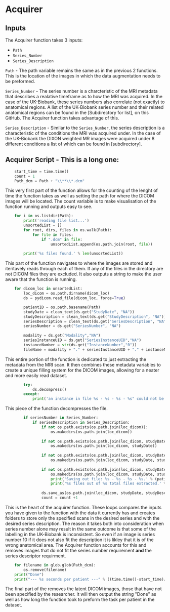 # Acquirer

## Inputs
The Acquirer function takes 3 inputs:
- `Path`
- `Series_Number`
- `Series_Description`

`Path` - The path variable remains the same as in the previous 2 functions. This is the location of the images in which the data augmentation needs to be preformed.

`Series_Number` - The series number is a charcteristic of the MRI metadata that describes a realative timeframe as to how the MRI was acquired. In the case of the UK-Biobank, these series numbers also correlate (not exactly) to
anatomical regions. A list of the UK-Biobank series number and their related anatomical regions can be found in the [Subdirectory for list], on this GitHub. The Acquirer function takes advantage of this.

`Series_Description` - Similar to the `Series_Number`, the series description is a characteristic of the conditions the MRI was acquired under. In the case of the UK-Biobank the DIXON weighted MR images were acquired under 8 different
conditions a list of which can be found in [subdirectory]. 

## Acquirer Script - This is a long one:
```python
    start_time = time.time()
    count = 1
    Path_dcm = Path + "\\**\\*.dcm"
```
This very first part of the function allows for the counting of the lenght of time the function takes as well as setting the path for where the DICOM images will be located. The count variable is to make visualisation of the 
function running and outputs easy to see.
```python
    for i in os.listdir(Path):
        print('reading file list...')
        unsortedList = []
        for root, dirs, files in os.walk(Path):
            for file in files: 
                if ".dcm" in file:
                    unsortedList.append(os.path.join(root, file))
    
        print('%s files found.' % len(unsortedList))
```
This part of the function navigates to where the images are stored and iteritavely reads through each of them. If any of the files in the directory are not DICOM files they are excluded. It also outputs a string to make the user
aware that the function is running. 
```python
    for dicom_loc in unsortedList:
        loc_dicom = os.path.dirname(dicom_loc)
        ds = pydicom.read_file(dicom_loc, force=True)

        patientID = os.path.basename(Path)
        studyDate = clean_text(ds.get("StudyDate", "NA"))
        studyDescription = clean_text(ds.get("StudyDescription", "NA"))
        seriesDescription = clean_text(ds.get("SeriesDescription", "NA"))
        seriesNumber = ds.get("SeriesNumber", "NA")
          
        modality = ds.get("Modality","NA")
        seriesInstanceUID = ds.get("SeriesInstanceUID","NA")
        instanceNumber = str(ds.get("InstanceNumber","0"))
        fileName = modality + "." + seriesInstanceUID + "." + instanceNumber + ".dcm"
```
This entire portion of the function is dedicated to just extracting the metadata from the MRI scan. It then combines these metadata variables to create a unique filling system for the DICOM images, allowing for a neater
and more easily read dataset. 

```python
        try:
            ds.decompress()
        except:
            print('an instance in file %s - %s - %s - %s" could not be decompressed. exiting.' % (patientID, studyDate, studyDescription, seriesDescription ))
```
This piece of the function decompresses the file. 
````python
        if seriesNumber in Series_Number:
            if seriesDescription in Series_Description:
                if not os.path.exists(os.path.join(loc_dicom)):
                    os.makedirs(os.path.join(loc_dicom))
                   
                if not os.path.exists(os.path.join(loc_dicom, studyDate)):
                    os.makedirs(os.path.join(loc_dicom, studyDate))
                       
                if not os.path.exists(os.path.join(loc_dicom, studyDate, studyDescription)):
                    os.makedirs(os.path.join(loc_dicom, studyDate, studyDescription))
                       
                if not os.path.exists(os.path.join(loc_dicom, studyDate, studyDescription, seriesDescription)):
                    os.makedirs(os.path.join(loc_dicom, studyDate, studyDescription, seriesDescription))
                    print('Saving out file: %s - %s - %s - %s.' % (patientID, studyDate, studyDescription, seriesDescription ))
                    print('%s files out of %s total files extracted.' % (count, len(unsortedList)))
                       
                ds.save_as(os.path.join(loc_dicom, studyDate, studyDescription, seriesDescription, fileName))
                count = count +1
````
This is the heart of the acquirer function. These loops compares the inputs you have given to the function with the data it currently has and creates folders to store only the specified scans in the desired series and 
with the desired series description. The reason it takes both into consideration when series number alone may result in the same outcome is that some of the labelling in the UK-Biobank is inconsistent. So even if an image is
series number 10 if it does not also fit the description it is likley that it is of the wrong anatomical area. The Acquirer function accounts for this and removes images that do not fit the series number requirement **and**
the series descriptor requirment.
````python
    for filename in glob.glob(Path_dcm):
        os.remove(filename)
    print("Done")
    print("--- %s seconds per patient ---" % ((time.time()-start_time)/len(os.listdir(Path))))
````
The final part of the removes the latent DICOM images, those that have not been specified by the researcher. It will then output the string "Done" as well as how long the function took to preform the task per patient in the
dataset. 
